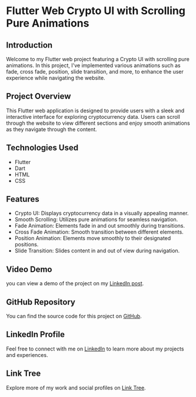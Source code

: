 # Flutter Web Crypto UI with Scrolling Pure Animations

## Introduction
Welcome to my Flutter web project featuring a Crypto UI with scrolling pure animations. In this project, I've implemented various animations such as fade, cross fade, position, slide transition, and more, to enhance the user experience while navigating the website.

## Project Overview
This Flutter web application is designed to provide users with a sleek and interactive interface for exploring cryptocurrency data. Users can scroll through the website to view different sections and enjoy smooth animations as they navigate through the content.

## Technologies Used
- Flutter
- Dart
- HTML
- CSS

## Features
- Crypto UI: Displays cryptocurrency data in a visually appealing manner.
- Smooth Scrolling: Utilizes pure animations for seamless navigation.
- Fade Animation: Elements fade in and out smoothly during transitions.
- Cross Fade Animation: Smooth transition between different elements.
- Position Animation: Elements move smoothly to their designated positions.
- Slide Transition: Slides content in and out of view during navigation.
## Video Demo
you can view a demo of the project on my [LinkedIn post](https://www.linkedin.com/embed/feed/update/urn:li:ugcPost:7174017295793549312).

## GitHub Repository
You can find the source code for this project on [GitHub](https://github.com/Amirmahdi1380).

## LinkedIn Profile
Feel free to connect with me on [LinkedIn](https://www.linkedin.com/in/amirmahdi-nourkazemi-04613023a/) to learn more about my projects and experiences.

## Link Tree
Explore more of my work and social profiles on [Link Tree](https://linktr.ee/Amirmahdi_Nourkazemi).

